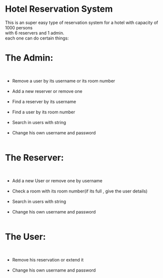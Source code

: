 # Hotel Reservation System
This is an super easy type of reservation system for a hotel with capacity of 1000 persons<br>
with 6 reservers and 1 admin.<br>
each one can do certain things:<br>
<h1>The Admin:</h1><br>
<ul>
<li>Remove a user by its username or its room number</li><br>
<li>Add a new reserver or remove one</li><br>
<li>Find a reserver by its username</li><br>
<li>Find a user by its room number</li><br>
<li>Search in users with string</li><br>
<li>Change his own username and password</li><br>
</ul>
<h1>The Reserver:</h1><br>
<ul>
<li>Add a new User or remove one by username</li><br>
<li>Check a room with its room number(if its full , give the user details)</li><br>
<li>Search in users with string</li><br>
<li>Change his own username and password</li><br>
</ul>
<h1>The User:</h1><br>
<ul>
<li>Remove his reservation or extend it</li><br>
<li>Change his own username and password</li><br>
</ul>